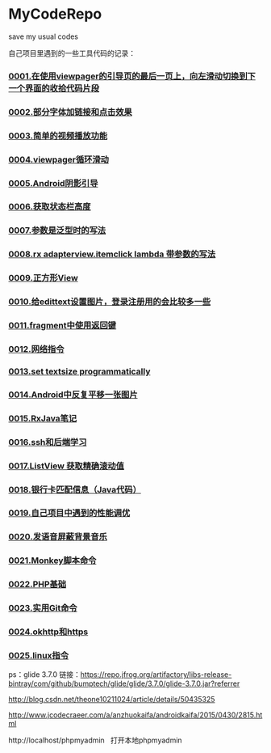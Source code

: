 # MyCodeRepo
save my usual codes

自己项目里遇到的一些工具代码的记录：

### [0001.在使用viewpager的引导页的最后一页上，向左滑动切换到下一个界面的收拾代码片段](https://github.com/Froyo91/MyCommonCodeRepository/blob/master/0001.%E5%90%91%E5%B7%A6%E6%BB%91%E5%8A%A8%E5%88%87%E6%8D%A2%E5%88%B0%E4%B8%8B%E4%B8%80%E4%B8%AA%E7%95%8C%E9%9D%A2%E7%9A%84%E4%BB%A3%E7%A0%81%E7%89%87%E6%AE%B5.md)

### [0002.部分字体加链接和点击效果](https://github.com/Froyo91/MyCommonCodeRepository/blob/master/0002.%E9%83%A8%E5%88%86%E5%AD%97%E4%BD%93%E5%8A%A0%E9%93%BE%E6%8E%A5%E5%92%8C%E7%82%B9%E5%87%BB%E6%95%88%E6%9E%9C.md)

### [0003.简单的视频播放功能](https://github.com/Froyo91/MyCommonCodeRepository/blob/master/0003.%E7%AE%80%E5%8D%95%E7%9A%84%E8%A7%86%E9%A2%91%E6%92%AD%E6%94%BE%E5%8A%9F%E8%83%BD.md)

### [0004.viewpager循环滑动](https://github.com/Froyo91/MyCommonCodeRepository/blob/master/0004.viewpager%E5%BE%AA%E7%8E%AF%E6%92%AD%E6%94%BE.md)

### [0005.Android阴影引导](https://github.com/Froyo91/MyCommonCodeRepository/blob/master/0005.%E9%98%B4%E5%BD%B1%E5%BC%95%E5%AF%BC.md)

### [0006.获取状态栏高度](https://github.com/Froyo91/MyCommonCodeRepository/blob/master/0006.%E8%8E%B7%E5%8F%96%E7%8A%B6%E6%80%81%E6%A0%8F%E9%AB%98%E5%BA%A6.md)

### [0007.参数是泛型时的写法](https://github.com/Froyo91/MyCommonCodeRepository/blob/master/0007.%E5%8F%82%E6%95%B0%E6%98%AF%E6%B3%9B%E5%9E%8B%E6%97%B6%E7%9A%84%E5%86%99%E6%B3%95.md)

### [0008.rx adapterview.itemclick lambda 带参数的写法](https://github.com/Froyo91/MyCommonCodeRepository/blob/master/0008.rx%20adapterview.itemclick%20lambda%20%E5%B8%A6%E5%8F%82%E6%95%B0%E7%9A%84%E5%86%99%E6%B3%95.md)

### [0009.正方形View](https://github.com/Froyo91/MyCommonCodeRepository/blob/master/0009.%E6%AD%A3%E6%96%B9%E5%BD%A2%E7%9A%84View.md)

### [0010.给edittext设置图片，登录注册用的会比较多一些](https://github.com/Froyo91/MyCommonCodeRepository/blob/master/0010.%E7%BB%99edittext%E8%AE%BE%E7%BD%AE%E5%9B%BE%E7%89%87%EF%BC%8C%E7%99%BB%E5%BD%95%E6%B3%A8%E5%86%8C%E7%94%A8%E7%9A%84%E4%BC%9A%E6%AF%94%E8%BE%83%E5%A4%9A%E4%B8%80%E4%BA%9B.md)

### [0011.fragment中使用返回键](https://github.com/Froyo91/MyCommonCodeRepository/blob/master/0011.fragment%E4%B8%AD%E4%BD%BF%E7%94%A8%E8%BF%94%E5%9B%9E%E9%94%AE.md)

### [0012.网络指令](https://github.com/Froyo91/MyCommonCodeRepository/blob/master/0012.%E7%BD%91%E7%BB%9C%E6%8C%87%E4%BB%A4.md)

### [0013.set textsize programmatically](https://github.com/Froyo91/MyCommonCodeRepository/blob/master/0013.set%20textsize%20programmatically.md)

### [0014.Android中反复平移一张图片](https://github.com/Froyo91/MyCommonCodeRepository/blob/master/0014.Android%E4%B8%AD%E5%8F%8D%E5%A4%8D%E5%B9%B3%E7%A7%BB%E4%B8%80%E5%BC%A0%E5%9B%BE%E7%89%87.md)

### [0015.RxJava笔记](https://github.com/Froyo91/MyCommonCodeRepository/blob/master/0015.RxJava%E7%AC%94%E8%AE%B0.md)

### [0016.ssh和后端学习](https://github.com/Froyo91/MyCommonCodeRepository/blob/master/0016.ssh%E5%92%8C%E5%90%8E%E7%AB%AF%E5%AD%A6%E4%B9%A0.md)

### [0017.ListView 获取精确滚动值](https://github.com/Froyo91/MyCommonCodeRepository/blob/master/0017.ListView%20%E8%8E%B7%E5%8F%96%E7%B2%BE%E7%A1%AE%E6%BB%9A%E5%8A%A8%E5%80%BC.md)

### [0018.银行卡匹配信息（Java代码）](https://github.com/Froyo91/MyCommonCodeRepository/blob/master/0018.bankinfo.java) 

### [0019.自己项目中遇到的性能调优](https://github.com/Froyo91/MyCommonCodeRepository/blob/master/0019.%E8%87%AA%E5%B7%B1%E9%A1%B9%E7%9B%AE%E4%B8%AD%E9%81%87%E5%88%B0%E7%9A%84%E6%80%A7%E8%83%BD%E8%B0%83%E4%BC%98.md)

### [0020.发语音屏蔽背景音乐](https://github.com/Froyo91/MyCommonCodeRepository/blob/master/0020.%E5%8F%91%E8%AF%AD%E9%9F%B3%E5%B1%8F%E8%94%BD%E8%83%8C%E6%99%AF%E9%9F%B3%E4%B9%90.md)

### [0021.Monkey脚本命令](https://github.com/Froyo91/MyCommonCodeRepository/blob/master/0021.Monkey%E8%84%9A%E6%9C%AC%E5%91%BD%E4%BB%A4.md)

### [0022.PHP基础](https://github.com/Froyo91/MyCommonCodeRepository/blob/master/0022.PHP%E5%9F%BA%E7%A1%80.md)

### [0023.实用Git命令](https://github.com/Froyo91/MyCommonCodeRepository/blob/master/0023.%E5%AE%9E%E7%94%A8Git%E5%91%BD%E4%BB%A4.md)

### [0024.okhttp和https](https://github.com/Froyo91/MyCommonCodeRepository/blob/master/0024.Okhttp%E8%AF%B7%E6%B1%82https%E6%8E%A5%E5%8F%A3%E6%8A%A5%E9%94%99%E8%A7%A3%E5%86%B3.md)

### [0025.linux指令](https://github.com/Froyo91/MyCommonCodeRepository/blob/master/0025.linux%E6%8C%87%E4%BB%A4)


ps：glide 3.7.0 链接：https://repo.jfrog.org/artifactory/libs-release-bintray/com/github/bumptech/glide/glide/3.7.0/glide-3.7.0.jar?referrer

http://blog.csdn.net/theone10211024/article/details/50435325

http://www.jcodecraeer.com/a/anzhuokaifa/androidkaifa/2015/0430/2815.html

http://localhost/phpmyadmin   打开本地phpmyadmin 
